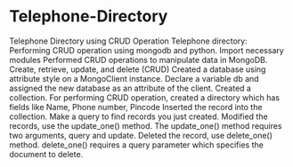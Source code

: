 # Telephone-Directory
Telephone Directory using CRUD Operation
Telephone directory: Performing CRUD operation using mongodb and python.
Import necessary modules
Performed CRUD operations to manipulate data in MongoDB. Create, retrieve, update, and delete (CRUD)
Created a database using attribute style on a MongoClient instance. Declare a variable db and assigned the new database as an attribute of the client.
Created a collection.
For performing CRUD operation, created a directory which has fields like Name, Phone number, Pincode
Inserted the record into the collection.
Make a query to find records you just created.
Modified the records, use the update_one() method. The update_one() method requires two arguments, query and update.
Deleted the record, use delete_one() method. delete_one() requires a query parameter which specifies the document to delete.
